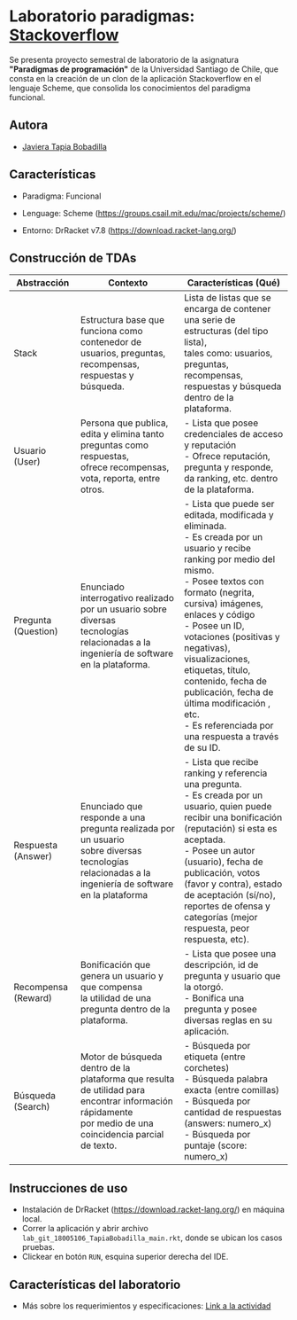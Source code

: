 # Laboratorio paradigmas: [Stackoverflow](https://stackoverflow.com/)

Se presenta proyecto semestral de laboratorio de la asignatura **"Paradigmas de programación"** de la Universidad Santiago de Chile, que consta en la creación de un clon de la aplicación Stackoverflow en el lenguaje Scheme, que consolida los conocimientos del paradigma funcional.

## Autora
- [Javiera Tapia Bobadilla](https://github.com/javieratapiab)
  
## Características

- Paradigma: Funcional

- Lenguage: Scheme (https://groups.csail.mit.edu/mac/projects/scheme/)

- Entorno: DrRacket v7.8 (https://download.racket-lang.org/)

## Construcción de TDAs

| Abstracción         	| Contexto                                                                                                                                                     	| Características (Qué)                                                                                                                                                                                                                                                                                                                                                                                                                	|
|---------------------	|--------------------------------------------------------------------------------------------------------------------------------------------------------------	|--------------------------------------------------------------------------------------------------------------------------------------------------------------------------------------------------------------------------------------------------------------------------------------------------------------------------------------------------------------------------------------------------------------------------------------	|
| Stack               	| Estructura base que funciona como contenedor de usuarios, preguntas, recompensas, <br>respuestas y búsqueda.                                                 	| Lista de listas que se encarga de contener una serie de estructuras (del tipo lista), <br>tales como: usuarios, preguntas, recompensas, respuestas y búsqueda dentro de la plataforma.                                                                                                                                                                                                                                               	|
| Usuario (User)      	| Persona que publica, edita y elimina tanto preguntas como respuestas,<br>ofrece recompensas, vota, reporta, entre otros.                                     	| - Lista que posee credenciales de acceso y reputación<br>- Ofrece reputación, pregunta y responde, da ranking, etc. dentro de la plataforma.                                                                                                                                                                                                                                                                                         	|
| Pregunta (Question) 	| Enunciado interrogativo realizado por un usuario sobre diversas<br>tecnologías relacionadas a la ingeniería de software en la plataforma.                    	| - Lista que puede ser editada, modificada y eliminada.<br>- Es creada por un usuario y recibe ranking por medio del mismo.<br>- Posee textos con formato (negrita, cursiva) imágenes, enlaces y código<br>- Posee un ID, votaciones (positivas y negativas), visualizaciones,<br>  etiquetas, título, contenido, fecha de publicación, fecha de última modificación , etc.<br>- Es referenciada por una respuesta a través de su ID. 	|
| Respuesta (Answer)  	| Enunciado que responde a una pregunta realizada por un usuario<br>sobre diversas tecnologías relacionadas a la ingeniería de software en la plataforma       	| - Lista que recibe ranking y referencia una pregunta.<br>- Es creada por un usuario, quien puede recibir una bonificación (reputación) si esta es aceptada.<br>- Posee un autor (usuario), fecha de publicación, votos (favor y contra), estado de aceptación (sí/no), <br>  reportes de ofensa y categorías (mejor respuesta, peor respuesta, etc).                                                                                 	|
| Recompensa (Reward) 	| Bonificación que genera un usuario y que compensa<br>la utilidad de una pregunta dentro de la plataforma.                                                    	| - Lista que posee una descripción, id de pregunta y usuario que la otorgó.<br>- Bonifica una pregunta y posee diversas reglas en su aplicación.                                                                                                                                                                                                                                                                                      	|
| Búsqueda (Search)   	| Motor de búsqueda dentro de la plataforma que resulta de utilidad para encontrar información rápidamente<br>por medio de una coincidencia parcial de texto.  	| - Búsqueda por etiqueta (entre corchetes)<br>- Búsqueda palabra exacta (entre comillas)<br>- Búsqueda por cantidad de respuestas (answers: numero_x)<br>- Búsqueda por puntaje (score: numero_x)                                                                                                                                                                                                                                     	|

## Instrucciones de uso

- Instalación de DrRacket (https://download.racket-lang.org/) en máquina local.
- Correr la aplicación y abrir archivo `lab_git_18005106_TapiaBobadilla_main.rkt`, donde se ubican los casos pruebas.
- Clickear en botón `RUN`, esquina superior derecha del IDE.

  
## Características del laboratorio

- Más sobre los requerimientos y especificaciones: [Link a la actividad](https://docs.google.com/document/d/1TwFzL2nr5yJ24qKY3V4Z-iSBFnZuGbB_tgJ2ov_UtJs)
